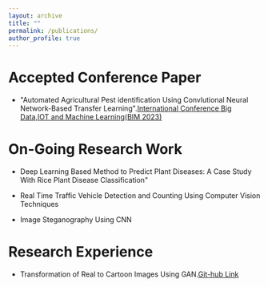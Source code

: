 ```yaml
---
layout: archive
title: ""
permalink: /publications/
author_profile: true
---
```




 # Accepted Conference Paper
 
 * "Automated Agricultural Pest identification Using Convlutional Neural Network-Based Transfer Learning".[International Conference Big Data,IOT and Machine Learning(BIM 2023)](https://confbim.com/)



# On-Going Research Work

* Deep Learning Based Method to Predict Plant Diseases: A Case Study With Rice Plant Disease Classification"

* Real Time Traffic Vehicle Detection and Counting Using Computer Vision Techniques

* Image Steganography Using CNN

# Research Experience

* Transformation of Real to Cartoon Images Using GAN.<a href="https://github.com/Annoy180104109/Real-To-Cartoon-Images">Git-hub Link</a>